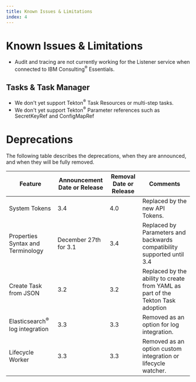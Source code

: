 ```yaml
---
title: Known Issues & Limitations
index: 4
---
```


# Known Issues & Limitations

- Audit and tracing are not currently working for the Listener service when connected to IBM Consulting<sup>®</sup> Essentials.

## Tasks & Task Manager

- We don't yet support Tekton<sup>®</sup> Task Resources or multi-step tasks.
- We don't yet support Tekton<sup>®</sup> Parameter references such as SecretKeyRef and ConfigMapRef

# Deprecations

The following table describes the deprecations, when they are announced, and when they will be fully removed.

| Feature                           | Announcement Date or Release | Removal Date or Release | Comments                                                                        |
| --------------------------------- | ---------------------------- | ----------------------- | ------------------------------------------------------------------------------- |
| System Tokens | 3.4        | 4.0                     | Replaced by the new API Tokens.          |
| Properties Syntax and Terminology | December 27th for 3.1        | 3.4                     | Replaced by Parameters and backwards compatibility supported until 3.4          |
| Create Task from JSON             | 3.2                          | 3.2                     | Replaced by the ability to create from YAML as part of the Tekton Task adoption |
| Elasticsearch<sup>®</sup> log integration     | 3.3                          | 3.3                     | Removed as an option for log integration.                                       |
| Lifecycle Worker                  | 3.3                          | 3.3                     | Removed as an option custom integration or lifecycle watcher.                   |
